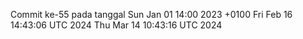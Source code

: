 Commit ke-55 pada tanggal Sun Jan 01 14:00 2023 +0100
Fri Feb 16 14:43:06 UTC 2024
Thu Mar 14 10:43:16 UTC 2024
